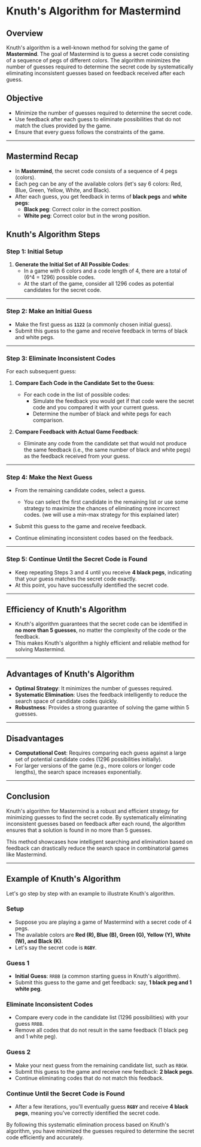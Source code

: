 # Knuth's Algorithm for Mastermind

## Overview

Knuth's algorithm is a well-known method for solving the game of **Mastermind**. The goal of Mastermind is to guess a secret code consisting of a sequence of pegs of different colors. The algorithm minimizes the number of guesses required to determine the secret code by systematically eliminating inconsistent guesses based on feedback received after each guess.

## Objective

- Minimize the number of guesses required to determine the secret code.
- Use feedback after each guess to eliminate possibilities that do not match the clues provided by the game.
- Ensure that every guess follows the constraints of the game.

---

## Mastermind Recap

- In **Mastermind**, the secret code consists of a sequence of 4 pegs (colors).
- Each peg can be any of the available colors (let's say 6 colors: Red, Blue, Green, Yellow, White, and Black).
- After each guess, you get feedback in terms of **black pegs** and **white pegs**:
  - **Black peg**: Correct color in the correct position.
  - **White peg**: Correct color but in the wrong position.

## Knuth's Algorithm Steps

### Step 1: Initial Setup

1. **Generate the Initial Set of All Possible Codes**:
   - In a game with 6 colors and a code length of 4, there are a total of \(6^4 = 1296\) possible codes.
   - At the start of the game, consider all 1296 codes as potential candidates for the secret code.

---

### Step 2: Make an Initial Guess

- Make the first guess as **`1122`** (a commonly chosen initial guess).
- Submit this guess to the game and receive feedback in terms of black and white pegs.

---

### Step 3: Eliminate Inconsistent Codes

For each subsequent guess:

1. **Compare Each Code in the Candidate Set to the Guess**:
    - For each code in the list of possible codes:
        - Simulate the feedback you would get if that code were the secret code and you compared it with your current guess.
        - Determine the number of black and white pegs for each comparison.

2. **Compare Feedback with Actual Game Feedback**:
    - Eliminate any code from the candidate set that would not produce the same feedback (i.e., the same number of black and white pegs) as the feedback received from your guess.

---

### Step 4: Make the Next Guess

- From the remaining candidate codes, select a guess.
  - You can select the first candidate in the remaining list or use some strategy to maximize the chances of eliminating more incorrect codes. (we will use a min-max strategy for this explained later)

- Submit this guess to the game and receive feedback.

- Continue eliminating inconsistent codes based on the feedback.

---

### Step 5: Continue Until the Secret Code is Found

- Keep repeating Steps 3 and 4 until you receive **4 black pegs**, indicating that your guess matches the secret code exactly.
- At this point, you have successfully identified the secret code.

---

## Efficiency of Knuth's Algorithm

- Knuth's algorithm guarantees that the secret code can be identified in **no more than 5 guesses**, no matter the complexity of the code or the feedback.
- This makes Knuth's algorithm a highly efficient and reliable method for solving Mastermind.

---

## Advantages of Knuth's Algorithm

- **Optimal Strategy**: It minimizes the number of guesses required.
- **Systematic Elimination**: Uses the feedback intelligently to reduce the search space of candidate codes quickly.
- **Robustness**: Provides a strong guarantee of solving the game within 5 guesses.

---

## Disadvantages

- **Computational Cost**: Requires comparing each guess against a large set of potential candidate codes (1296 possibilities initially).
- For larger versions of the game (e.g., more colors or longer code lengths), the search space increases exponentially.

---

## Conclusion

Knuth's algorithm for Mastermind is a robust and efficient strategy for minimizing guesses to find the secret code. By systematically eliminating inconsistent guesses based on feedback after each round, the algorithm ensures that a solution is found in no more than 5 guesses.

This method showcases how intelligent searching and elimination based on feedback can drastically reduce the search space in combinatorial games like Mastermind.

---

## Example of Knuth's Algorithm

Let's go step by step with an example to illustrate Knuth's algorithm.

### Setup

- Suppose you are playing a game of Mastermind with a secret code of 4 pegs.
- The available colors are **Red (R), Blue (B), Green (G), Yellow (Y), White (W), and Black (K)**.
- Let's say the secret code is **`RGBY`**.

### Guess 1

- **Initial Guess**: `RRBB` (a common starting guess in Knuth's algorithm).
- Submit this guess to the game and get feedback: say, **1 black peg and 1 white peg**.

### Eliminate Inconsistent Codes

- Compare every code in the candidate list (1296 possibilities) with your guess `RRBB`.
- Remove all codes that do not result in the same feedback (1 black peg and 1 white peg).

### Guess 2

- Make your next guess from the remaining candidate list, such as `RBGW`.
- Submit this guess to the game and receive new feedback: **2 black pegs**.
- Continue eliminating codes that do not match this feedback.

### Continue Until the Secret Code is Found

- After a few iterations, you'll eventually guess **`RGBY`** and receive **4 black pegs**, meaning you've correctly identified the secret code.

By following this systematic elimination process based on Knuth's algorithm, you have minimized the guesses required to determine the secret code efficiently and accurately.


